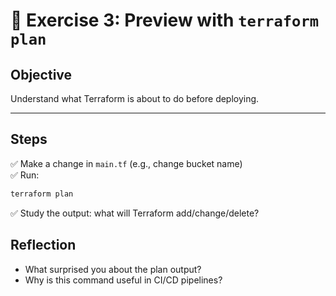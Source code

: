 # 📝 Exercise 3: Preview with `terraform plan`

## Objective

Understand what Terraform is about to do before deploying.

---

## Steps

✅ Make a change in `main.tf` (e.g., change bucket name)  
✅ Run:

```bash
terraform plan
```

✅ Study the output: what will Terraform add/change/delete?

## Reflection
- What surprised you about the plan output?
- Why is this command useful in CI/CD pipelines?
